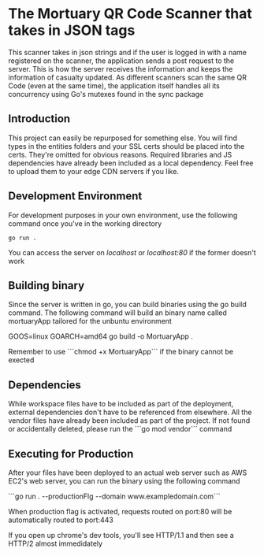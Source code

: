 <link rel="stylesheet" href="styles.css">

# The Mortuary QR Code Scanner that takes in JSON tags
This scanner takes in json strings and if the user is logged in with a name registered on the scanner, the application sends a post request to the server. This is how the server receives the information and keeps the information of casualty updated. As different scanners scan the same QR Code (even at the same time), the application itself handles all its concurrency using Go's mutexes found in the sync package


<h2>Introduction</h2>

<p>This project can easily be repurposed for something else. You will find types in the entities folders and your SSL certs should be placed into the certs. They're omitted for obvious reasons. Required libraries and JS dependencies have already been included as a local dependency. Feel free to upload them to your edge CDN servers if you like.</p>

<h2>Development Environment</h2> 
<p>For development purposes in your own environment, use the following command once you've in the working directory</p>

```go run .```

<p>You can access the server on <i>localhost</i> or <i>localhost:80</i> if the former doesn't work</p>

<h2>Building binary</h2>
<p>Since the server is written in go, you can build binaries using the go build command. The following command will build an binary name called mortuaryApp tailored for the unbuntu environment</p>
<p>GOOS=linux GOARCH=amd64 go build -o MortuaryApp .</p>

<p>Remember to use ```chmod +x MortuaryApp``` if the binary cannot be exected</p>

<h2>Dependencies</h2>
<p>While workspace files have to be included as part of the deployment, external dependencies don't have to be referenced from elsewhere. All the vendor files have already been included as part of the project. If not found or accidentally deleted, please run the ```go mod vendor``` command</p>

<h2>Executing for Production</h2>
<p>After your files have been deployed to an actual web server such as AWS EC2's web server, you can run the binary using the following command</p>
<p>```go run . --productionFlg --domain www.exampledomain.com```</p>

<p>When production flag is activated, requests routed on port:80 will be automatically routed to port:443</p>
<p>If you open up chrome's dev tools, you'll see HTTP/1.1 and then see a HTTP/2 almost immedidately</p>
